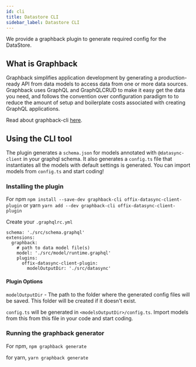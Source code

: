 ```yaml
---
id: cli
title: Datastore CLI
sidebar_label: Datastore CLI
---
```


We provide a graphback plugin to generate required config for the DataStore.

## What is Graphback

Graphback simplifies application development by generating a production-ready API
from data models to access data from one or more data sources.
Graphback uses GraphQL and GraphQLCRUD to make it easy get the data you need,
and follows the convention over configuration paradigm to to reduce the amount of
setup and boilerplate costs associated with creating GraphQL applications.

Read about graphback-cli [here](https://graphback.dev/docs/cli/graphback-cli).

## Using the CLI tool

The plugin generates a `schema.json` for models annotated with `@datasync-client` in your graphql schema.
It also generates a `config.ts` file that instantiates all the models with default settings is generated.
You can import models from `config.ts` and start coding!

### Installing the plugin

For npm
`npm install --save-dev graphback-cli offix-datasync-client-plugin`
or yarn
`yarn add --dev graphback-cli offix-datasync-client-plugin`

Create your `.graphqlrc.yml`

```
schema: './src/schema.graphql'
extensions:
  graphback:
    # path to data model file(s)
    model: './src/model/runtime.graphql'
    plugins:
      offix-datasync-client-plugin:
        modelOutputDir: './src/datasync'
```

#### Plugin Options

`modelOutputDir` - The path to the folder where the generated config files will be saved.
This folder will be created if it doesn't exist.

`config.ts` will be generated in `<modelsOutputDir>/config.ts`.
Import models from this from this file in your code and start coding.

### Running the graphback generator

For npm,
`npm graphback generate`

for yarn,
`yarn graphback generate`
